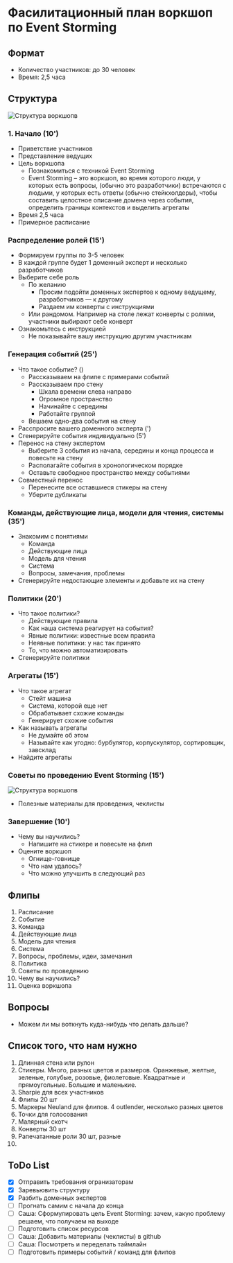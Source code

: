 # Фасилитационный план воркшоп по Event Storming

## Формат
* Количество участников: до 30 человек
* Время: 2,5 часа 

## Структура
![Структура воркшопв](./images/structure.jpg)

### 1. Начало (10')
* Приветствие участников
* Представление ведущих
* Цель воркшопа
  * Познакомиться с техникой Event Storming
  * Event Storming – это воркшоп, во время которого люди, у которых есть вопросы, (обычно это разработчики) встречаются с людьми, у которых есть ответы (обычно стейкхолдеры), чтобы составить целостное описание домена через события, определить границы контекстов и выделить агрегаты
* Время 2,5 часа
* Примерное расписание

### Распределение ролей (15')
* Формируем группы по 3-5 человек
* В каждой группе будет 1 доменный эксперт и несколько разработчиков
* Выберите себе роль
  * По желанию
    * Просим подойти доменных экспертов к одному ведущему, разработчиков — к другому
    * Раздаем им конверты с инструкциями
  * Или рандомом. Например на столе лежат конверты с ролями, участники выбирают себе конверт
* Ознакомьтесь с инструкцией
  * Не показывайте вашу инструкцию другим участникам

### Генерация событий (25')
* Что такое событие? ()
  * Рассказываем на флипе с примерами событий
  * Рассказываем про стену
    * Шкала времени слева направо
    * Огромное пространство
    * Начинайте с середины
    * Работайте группой
  * Вешаем одно-два события на стену
* Расспросите вашего доменного эксперта (')
* Сгенерируйте события индивидуально (5')
* Перенос на стену экспертом
  * Выберите 3 события из начала, середины и конца процесса и повесьте на стену
  * Располагайте события в хронологическом порядке
  * Оставьте свободное пространство между событиями
* Совместный перенос
  * Перенесите все оставшиеся стикеры на стену
  * Уберите дубликаты

### Команды, действующие лица, модели для чтения, системы (35')
* Знакомим с понятиями
  * Команда
  * Действующие лица
  * Модель для чтения
  * Система
  * Вопросы, замечания, проблемы
* Сгенерируйте недостающие элементы и добавьте их на стену

### Политики (20')
* Что такое политики?
  * Действующие правила
  * Как наша система реагирует на события?
  * Явные политики: известные всем правила
  * Неявные политики: у нас так принято
  * То, что можно автоматизировать
* Сгенерируйте политики

### Агрегаты (15')
* Что такое агрегат
  * Стейт машина
  * Система, которой еще нет
  * Обрабатывает схожие команды
  * Генерирует схожие события
* Как называть агрегаты
  * Не думайте об этом
  * Называйте как угодно: бурбулятор, корпускулятор, сортировщик, завсклад
* Найдите агрегаты

### Советы по проведению Event Storming (15')
![Структура воркшопв](./images/cooking-tips.jpg)
* Полезные материалы для проведения, чеклисты

### Завершение (10')
* Чему вы научились?
  * Напишите на стикере и повесьте на флип
* Оцените воркшоп 
  * Огнище-говнище
  * Что нам удалось?
  * Что можно улучшить в следующий раз

## Флипы
1. Расписание
2. Событие
3. Команда
4. Действующие лица
5. Модель для чтения
6. Система
7. Вопросы, проблемы, идеи, замечания
8. Политика
9. Советы по проведению
10. Чему вы научились?
11. Оценка воркшопа

## Вопросы
* Можем ли мы воткнуть куда-нибудь что делать дальше?

## Список того, что нам нужно
1. Длинная стена или рулон
2. Стикеры. Много, разных цветов и размеров. Оранжевые, желтые, зеленые, голубые, розовые, фиолетовые. Квадратные и прямоугольные. Большие и маленькие.
3. Sharpie для всех участников
4. Флипы 20 шт
5. Маркеры Neuland для флипов. 4 outlender, несколько разных цветов
6. Точки для голосования
7. Малярный скотч
8. Конверты 30 шт
9. Рапечатанные роли 30 шт, разные
10. 

## ToDo List
- [x] Отправить требования огранизаторам
- [x] Заревьювить структуру
- [x] Разбить доменных экспертов
- [ ] Прогнать самим с начала до конца
- [ ] Саша: Сформулировать цель Event Storming: зачем, какую проблему решаем, что получаем на выходе
- [ ] Подготовить список ресурсов
- [ ] Саша: Добавить материалы (чеклисты) в github
- [ ] Саша: Посмотреть и переделать таймлайн
- [ ] Подготовить примеры событий / команд для флипов
